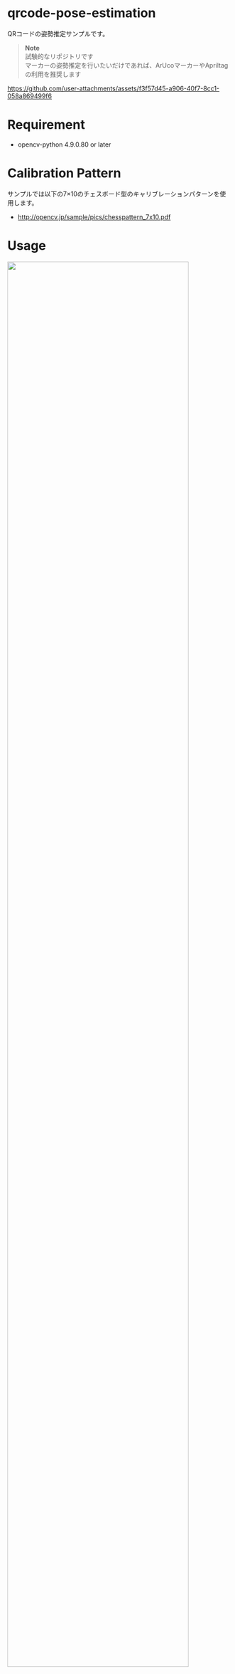 # qrcode-pose-estimation
QRコードの姿勢推定サンプルです。<br>
> **Note**
> <br>試験的なリポジトリです
> <br>マーカーの姿勢推定を行いたいだけであれば、ArUcoマーカーやApriltagの利用を推奨します

https://github.com/user-attachments/assets/f3f57d45-a906-40f7-8cc1-058a869499f6

# Requirement 
* opencv-python 4.9.0.80 or later

# Calibration Pattern
サンプルでは以下の7×10のチェスボード型のキャリブレーションパターンを使用します。
* http://opencv.jp/sample/pics/chesspattern_7x10.pdf
  
# Usage
<img src="https://github.com/user-attachments/assets/1a52a9dc-6ccb-4ac3-a4c3-7d14fb9a447f" width="90%">
01_calibrate_camera.pyのサンプルでキャリブレーションパラメータをcsvに保存し、<br>
02_qrcode_pose_estimation.pyを実行してください。

#### 01_calibrate_camera.py
```bash
python 01_calibrate_camera.py --square_len=23.0
```
キャリブレーションパターン検出時にEnterを押すことで撮影します。<Br>
ESCを押すことでプログラムを終了し、キャリブレーションパラメータを保存します。<Br>

実行時には、以下のオプションが指定可能です。
<details>
<summary>オプション指定</summary>
   
* --device<br>
カメラデバイス番号の指定<br>
デフォルト：0
* --file<br>
動画ファイル名の指定 ※指定時はカメラデバイスより優先し動画を読み込む<br>
デフォルト：None
* --width<br>
カメラキャプチャ時の横幅<br>
デフォルト：1280
* --height<br>
カメラキャプチャ時の縦幅<br>
デフォルト：720
* --square_len<br>
キャリブレーションパターン(チェスボード)の1辺の長さ(mm)<br>
デフォルト：23.0
* --grid_size<br>
キャリブレーションパターン(チェスボード)の行列数(カンマ区切り指定)<br>
デフォルト：10,7
* --k_filename<br>
半径方向の歪み係数の保存ファイル名(csv)<br>
デフォルト：K.csv
* --d_filename<br>
円周方向の歪み係数の保存ファイル名(csv)<br>
デフォルト：d.csv
* --use_autoappend<br>
キャリブレーションパターン検出時に自動で撮影するか否か(指定しない場合はEnterで明示的に撮影)<br>
デフォルト：指定なし
* --interval_time<br>
use_autoappend指定時の撮影間隔(ms)<br>
デフォルト：100
</details>
  
#### 02_qrcode_pose_estimation.py
```bash
python 02_qrcode_pose_estimation.py --qr_size=8.7
```

実行時には、以下のオプションが指定可能です。
<details>
<summary>オプション指定</summary>
   
* --device<br>
カメラデバイス番号の指定<br>
デフォルト：0
* --file<br>
動画ファイル名の指定 ※指定時はカメラデバイスより優先し動画を読み込む<br>
デフォルト：None
* --width<br>
カメラキャプチャ時の横幅<br>
デフォルト：1280
* --height<br>
カメラキャプチャ時の縦幅<br>
デフォルト：720
* --qr_size<br>
QRコードの1辺の長さ(cm)<br>
デフォルト：8.7
* --k_filename<br>
半径方向の歪み係数の保存ファイル名(csv)<br>
デフォルト：K.csv
* --d_filename<br>
円周方向の歪み係数の保存ファイル名(csv)<br>
デフォルト：d.csv
</details>
  
# Author
高橋かずひと(https://twitter.com/KzhtTkhs)
 
# License 
qrcode-pose-estimation is under [Apache-2.0 License](LICENSE).
